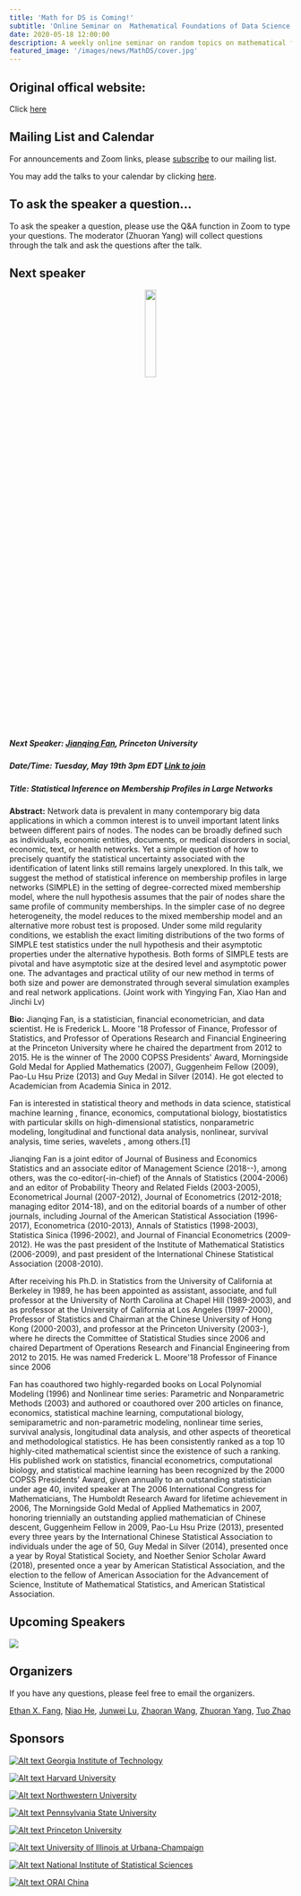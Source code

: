 ```yaml
---
title: 'Math for DS is Coming!'
subtitle: 'Online Seminar on  Mathematical Foundations of Data Science'
date: 2020-05-18 12:00:00
description: A weekly online seminar on random topics on mathematical foundations of machine learning, statistics and optimization
featured_image: '/images/news/MathDS/cover.jpg'
---
```


## Original offical website:
Click [here](https://sites.google.com/view/seminarmathdatascience/home)

## Mailing List and Calendar

For announcements and Zoom links, please [subscribe](https://docs.google.com/forms/d/e/1FAIpQLSfFidZVxlQKpaSc7Deu80gKoflvgYSQspST0l1UyhD6vkZfIA/viewform?usp=sf_link) to our mailing list.

You may add the talks to your calendar by clicking [here](https://www.google.com/calendar/render?cid=princeton.edu_rn1k9ev6hgesqaskquv54mb71g@group.calendar.google.com).

## To ask the speaker a question...

To ask the speaker a question, please use the Q&A function in Zoom to type your questions. The moderator (Zhuoran Yang) will collect questions through the talk and ask the questions after the talk.

## Next speaker

 <p align="center"><img width="20%" src="/images/news/MathDS/jianqing.png" /></p>

##### **Next Speaker:** [**Jianqing Fan**](https://orfe.princeton.edu/~jqfan/), Princeton University
##### **Date/Time:** Tuesday, May 19th 3pm EDT [Link to join](https://psu.zoom.us/s/95512102924)
##### **Title:** Statistical Inference on Membership Profiles in Large Networks

**Abstract:** Network data is prevalent in many contemporary big data applications in which a common interest is to unveil important latent links between different pairs of nodes. The nodes can be  broadly defined such as individuals, economic entities, documents, or medical disorders in social, economic, text, or health networks.  Yet a simple question of how to precisely quantify the statistical uncertainty associated with the identification of latent links still remains largely unexplored. In this talk, we suggest the method of statistical inference on membership profiles in large networks (SIMPLE) in the setting of degree-corrected mixed membership model, where the null hypothesis assumes that the pair of nodes share the same profile of community memberships. In the simpler case of no degree heterogeneity, the model reduces to the mixed membership model and an alternative more robust test is proposed. Under some mild regularity conditions, we establish the exact limiting distributions of the two forms of SIMPLE test statistics under the null hypothesis and their asymptotic properties under the alternative hypothesis.  Both forms of SIMPLE tests are pivotal and have asymptotic size at the desired level and asymptotic power one. The advantages and practical utility of our new method in terms of both size and power are demonstrated through several simulation examples and real network applications.  (Joint work with Yingying Fan, Xiao Han and Jinchi Lv)  

**Bio:** Jianqing Fan, is a statistician, financial econometrician, and data scientist. He is Frederick L. Moore '18 Professor of Finance, Professor of Statistics, and Professor of Operations Research and Financial Engineering at the Princeton University where he chaired the department from 2012 to 2015. He is the winner of The 2000 COPSS Presidents' Award, Morningside Gold Medal for Applied Mathematics (2007), Guggenheim Fellow (2009), Pao-Lu Hsu Prize (2013) and Guy Medal in Silver (2014). He got elected to Academician from Academia Sinica  in 2012.

Fan is interested in statistical theory and methods in data science, statistical machine learning , finance, economics, computational biology, biostatistics with particular skills on high-dimensional statistics, nonparametric modeling, longitudinal and functional data analysis, nonlinear, survival analysis, time series, wavelets , among others.[1]

Jianqing Fan is a joint editor of Journal of Business and Economics Statistics and an associate editor of Management Science (2018--), among others, was the co-editor(-in-chief) of the Annals of Statistics (2004-2006) and an editor of Probability Theory and Related Fields (2003-2005), Econometrical Journal (2007-2012), Journal of Econometrics (2012-2018; managing editor 2014-18), and on the editorial boards of a number of other journals, including Journal of the American Statistical Association (1996-2017), Econometrica (2010-2013), Annals of Statistics (1998-2003), Statistica Sinica (1996-2002), and Journal of Financial Econometrics (2009-2012). He was the past president of the Institute of Mathematical Statistics (2006-2009), and past president of the International Chinese Statistical Association (2008-2010).

After receiving his Ph.D. in Statistics from the University of California at Berkeley in 1989, he has been appointed as assistant, associate, and full professor at the University of North Carolina at Chapel Hill (1989-2003), and as professor at the University of California at Los Angeles (1997-2000), Professor of Statistics and Chairman at the Chinese University of Hong Kong (2000-2003), and professor at the Princeton University (2003-), where he directs the Committee of Statistical Studies since 2006 and chaired Department of Operations Research and Financial Engineering from 2012 to 2015. He was named Frederick L. Moore'18 Professor of Finance since 2006

Fan has coauthored two highly-regarded books on Local Polynomial Modeling (1996) and Nonlinear time series: Parametric and Nonparametric Methods (2003) and authored or coauthored over 200 articles on finance, economics, statistical machine learning, computational biology, semiparametric and non-parametric modeling, nonlinear time series, survival analysis, longitudinal data analysis, and other aspects of theoretical and methodological statistics. He has been consistently ranked as a top 10 highly-cited mathematical scientist since the existence of such a ranking. His published work on statistics, financial econometrics, computational biology, and statistical machine learning has been recognized by the 2000 COPSS Presidents' Award, given annually to an outstanding statistician under age 40, invited speaker at The 2006 International Congress for Mathematicians, The Humboldt Research Award for lifetime achievement in 2006, The Morningside Gold Medal of Applied Mathematics in 2007, honoring triennially an outstanding applied mathematician of Chinese descent, Guggenheim Fellow in 2009, Pao-Lu Hsu Prize (2013), presented every three years by the International Chinese Statistical Association to individuals under the age of 50, Guy Medal in Silver (2014), presented once a year by Royal Statistical Society, and Noether Senior Scholar Award (2018), presented once a year by American Statistical Association, and the election to the fellow of American Association for the Advancement of Science, Institute of Mathematical Statistics, and American Statistical Association.

## Upcoming Speakers

![](/images/news/MathDS/speakers.png)

## Organizers

If you have any questions, please feel free to email the organizers.

[Ethan X. Fang](http://www.personal.psu.edu/xxf13/), [Niao He](http://niaohe.ise.illinois.edu/), [Junwei Lu](https://www.hsph.harvard.edu/junwei-lu/), [Zhaoran Wang](https://www.mccormick.northwestern.edu/research-faculty/directory/profiles/wang-zhaoran.html),  [Zhuoran Yang](http://www.princeton.edu/~zy6/), [Tuo Zhao](https://www2.isye.gatech.edu/~tzhao80/)

## Sponsors

[![Alt text](/images/news/MathDS/GaTech.png) Georgia Institute of Technology](https://www.gatech.edu/)

[![Alt text](/images/news/MathDS/Harvard.png) Harvard University](https://www.harvard.edu/)

[![Alt text](/images/news/MathDS/NWU.png) Northwestern University](https://www.northwestern.edu/)

[![Alt text](/images/news/MathDS/PSU.png) Pennsylvania State University](https://www.psu.edu/)

[![Alt text](/images/news/MathDS/Princeton.png) Princeton University](https://www.princeton.edu/)

[![Alt text](/images/news/MathDS/UIUC.png) University of Illinois at Urbana-Champaign](https://illinois.edu/)

[![Alt text](/images/news/MathDS/NISS.png) National Institute of Statistical Sciences](https://www.niss.org/)

[![Alt text](/images/news/MathDS/ORAI.png) ORAI China](/)

